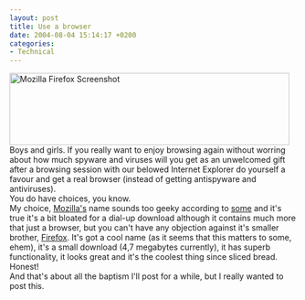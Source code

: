 ```yaml
---
layout: post
title: Use a browser
date: 2004-08-04 15:14:17 +0200
categories:
- Technical
---
```

<p><img src="http://www.rusiczki.net/blog/blogpics/mozilla_firefox.gif" width="490" height="126" border="0" alt="Mozilla Firefox Screenshot" class="image" /><br />
Boys and girls. If you really want to enjoy browsing again without worring about how much spyware and viruses will you get as an unwelcomed gift after a browsing session with our belowed Internet Explorer do yourself a favour and get a real browser (instead of getting antispyware and antiviruses).<br />
You do have choices, you know.<br />
My choice, <a href="http://www.mozilla.com">Mozilla's</a> name sounds too geeky according to <a href="http://www.rola.ro/lmarin/">some</a> and it's true it's a bit bloated for a dial-up download although it contains much more that just a browser, but you can't have any objection against it's smaller brother, <a href="http://www.mozilla.org/products/firefox/">Firefox</a>. It's got a cool name (as it seems that this matters to some, ehem), it's a small download (4,7 megabytes currently), it has superb functionality, it looks great and it's the coolest thing since sliced bread. Honest!<br />
And that's about all the baptism I'll post for a while, but I really wanted to post this.</p>
